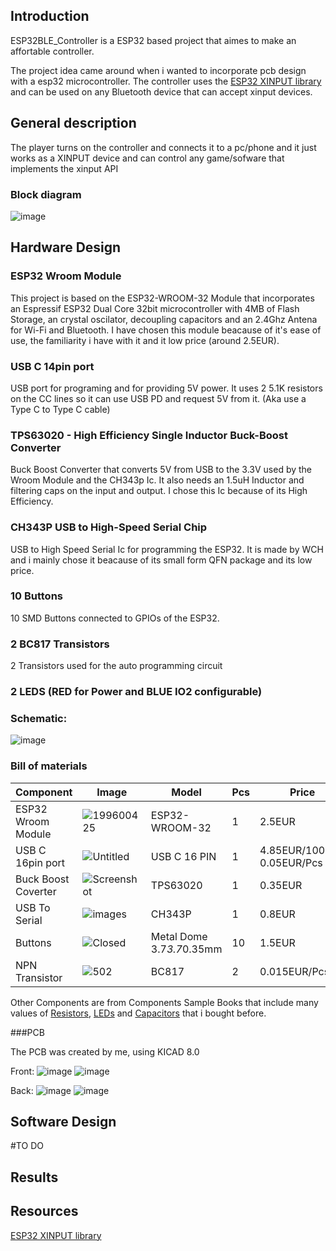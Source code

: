 ## Introduction

ESP32BLE_Controller is a ESP32 based project that aimes to make an affortable controller.

The project idea came around when i wanted to incorporate pcb design with a esp32 microcontroller.
The controller uses the [ESP32 XINPUT library](https://github.com/Mystfit/ESP32-BLE-CompositeHID) and can be used on any Bluetooth device that can accept xinput devices.

## General description

The player turns on the controller and connects it to a pc/phone and it just works as a XINPUT device and can control any game/sofware that implements the xinput API

### Block diagram
![image](https://github.com/user-attachments/assets/97f3f00f-d9cd-474c-944b-84ce67c850cb)


## Hardware Design

### ESP32 Wroom Module
  This project is based on the ESP32-WROOM-32 Module that incorporates an Espressif ESP32 Dual Core 32bit microcontroller with 4MB of Flash Storage, an crystal oscilator, decoupling capacitors and an 2.4Ghz Antena for Wi-Fi and Bluetooth.
  I have chosen this module beacause of it's ease of use, the familiarity i have with it and it low price (around 2.5EUR).  
  
### USB C 14pin port
  USB port for programing and for providing 5V power. It uses 2 5.1K resistors on the CC lines so it can use USB PD and request 5V from it. (Aka use a Type C to Type C cable)
### TPS63020 - High Efficiency Single Inductor Buck-Boost Converter
  Buck Boost Converter that converts 5V from USB to the 3.3V used by the Wroom Module and the CH343p Ic. It also needs an 1.5uH Inductor and filtering caps on the input and output. I chose this Ic because of its High Efficiency. 

### CH343P USB to High-Speed Serial Chip
  USB to High Speed Serial Ic for programming the ESP32. It is made by WCH and i mainly chose it beacause of its small form QFN package and its low price. 

### 10 Buttons
  10 SMD Buttons connected to GPIOs of the ESP32. 
### 2 BC817 Transistors
  2 Transistors used for the auto programming circuit
  
### 2 LEDS (RED for Power and BLUE IO2 configurable)
  
### Schematic:
![image](https://github.com/user-attachments/assets/a4106942-4592-48a9-bb1f-f15289bb0bf0)

### Bill of materials 
| Component           |         Image                                                                                         |         Model  |           Pcs | Price           | Link          |
| -------------       |                                                                                        -------------  | -------------  | ------------- | --------------- | ------------- |
| ESP32 Wroom Module  |  ![199600425](https://github.com/user-attachments/assets/52b7885a-9f79-485b-bd1f-54983a96c8ea)        | ESP32-WROOM-32 | 1             | 2.5EUR          |   [Aliexpress](https://www.aliexpress.com/item/1005006579469362.html?spm=a2g0o.order_list.order_list_main.5.1cc41802YGhEhy)  |
| USB C 16pin port    | ![Untitled](https://github.com/user-attachments/assets/9962f6f7-9011-42e6-a1d0-4a7132164872)          | USB C 16 PIN   | 1             | 4.85EUR/100Pcs, 0.05EUR/Pcs | [Aliexpress](https://www.aliexpress.com/item/1005006072023656.html?spm=a2g0o.order_list.order_list_main.27.1cc41802YGhEhy) |
|Buck Boost Coverter  | ![Screenshot ](https://github.com/user-attachments/assets/268663cf-1794-42c4-8324-cbcd939803ec)       |   TPS63020     | 1             |0.35EUR          | [Aliexpress](https://www.aliexpress.com/item/1005006228616468.html?spm=a2g0o.order_list.order_list_main.76.1cc41802YGhEhy) |
|USB To Serial        | ![images](https://github.com/user-attachments/assets/ea21eece-a85f-4848-8467-17d25432dda0)            | CH343P         | 1             | 0.8EUR          | [Aliexpress](https://www.aliexpress.com/item/1005006879961854.html?spm=a2g0o.order_list.order_list_main.81.1cc41802YGhEhy) |       
|Buttons              | ![ Closed](https://github.com/user-attachments/assets/0d621e56-ae50-4061-b46b-14ff2eb89069)           | Metal Dome 3.7*3.7*0.35mm | 10 | 1.5EUR          | [Aliexpress](https://www.aliexpress.com/item/4001125555481.html?spm=a2g0o.order_list.order_list_main.90.1cc41802YGhEhy) |
|NPN Transistor       | ![ 502](https://github.com/user-attachments/assets/af2ec429-4179-42b6-89f4-525b2ef06154)              |   BC817        | 2             | 0.015EUR/Pcs    | [Aliexpress](https://www.aliexpress.com/item/4001032215515.html?spm=a2g0o.order_list.order_list_main.138.1cc41802YGhEhy) |


Other Components are from Components Sample Books that include many values of [Resistors](https://www.aliexpress.com/item/1005006169072137.html?spm=a2g0o.order_list.order_list_main.185.1cc41802YGhEhy), [LEDs](https://www.aliexpress.com/item/1005003580299883.html?spm=a2g0o.order_list.order_list_main.174.1cc41802YGhEhy) and [Capacitors](https://www.aliexpress.com/item/1005005456060166.html?spm=a2g0o.order_list.order_list_main.178.1cc41802YGhEhy) that i bought before.


###PCB

The PCB was created by me, using KICAD 8.0

Front:
![image](https://github.com/user-attachments/assets/a0660dbb-f35f-414c-917e-92d4e413bb73)
![image](https://github.com/user-attachments/assets/7c42c54c-1630-48a3-a9dd-593a00689644)

Back:
![image](https://github.com/user-attachments/assets/36146674-4566-495c-a062-3a94a8811b2f)
![image](https://github.com/user-attachments/assets/088a4dfe-75ec-4bb1-b42e-e56ef21fef04)



## Software Design

#TO DO 

## Results


## Resources
[ESP32 XINPUT library](https://github.com/Mystfit/ESP32-BLE-CompositeHID)

